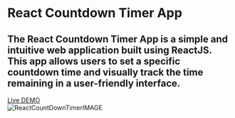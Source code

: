 # React Countdown Timer App
## The React Countdown Timer App is a simple and intuitive web application built using ReactJS. This app allows users to set a specific countdown time and visually track the time remaining in a user-friendly interface.
[Live DEMO](https://giorgigok.github.io/React-Countdown-Timer-GG/)                              
![ReactCountDownTimerIMAGE](https://i.imgur.com/i6QxW2g.png)
